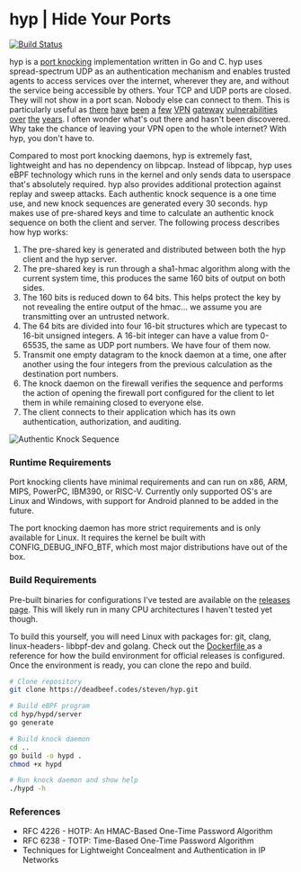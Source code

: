 # hyp | Hide Your Ports

[![Build Status](https://drone.deadbeef.codes/api/badges/steven/hyp/status.svg)](https://drone.deadbeef.codes/steven/hyp)

hyp is a [port knocking](https://www.youtube.com/watch?v=a7VJZEJVhD0) implementation written in Go and C.  hyp uses spread-spectrum UDP as an authentication mechanism and enables trusted agents to access services over the internet, wherever they are, and without the service being accessible by others. Your TCP and UDP ports are closed. They will not show in a port scan.  Nobody else can connect to them.  This is particularly useful as [there](https://nvd.nist.gov/vuln/detail/CVE-2024-21888) [have](https://nvd.nist.gov/vuln/detail/CVE-2023-20269) [been](https://nvd.nist.gov/vuln/detail/CVE-2021-26109) [a](https://nvd.nist.gov/vuln/detail/CVE-2024-22394) [few](https://nvd.nist.gov/vuln/detail/CVE-2024-21894) [VPN](https://nvd.nist.gov/vuln/detail/CVE-2024-3400) [gateway](https://nvd.nist.gov/vuln/detail/CVE-2023-27997) [vulnerabilities](https://nvd.nist.gov/vuln/detail/CVE-2024-21762) [over](https://nvd.nist.gov/vuln/detail/CVE-2022-3236) [the](https://nvd.nist.gov/vuln/detail/CVE-2024-21893) [years](https://nvd.nist.gov/vuln/detail/CVE-2022-42475).  I often wonder what's out there and hasn't been discovered.  Why take the chance of leaving your VPN open to the whole internet?  With hyp, you don't have to.  

Compared to most port knocking daemons, hyp is extremely fast, lightweight and has no dependency on libpcap.  Instead of libpcap, hyp uses eBPF technology which runs in the kernel and only sends data to userspace that's absolutely required.  hyp also provides additional protection against replay and sweep attacks. Each authentic knock sequence is a one time use, and new knock sequences are generated every 30 seconds.  hyp makes use of pre-shared keys and time to calculate an authentic knock sequence on both the client and server. The following process describes how hyp works:

1. The pre-shared key is generated and distributed between both the hyp client and the hyp server. 
2. The pre-shared key is run through a sha1-hmac algorithm along with the current system time, this produces the same 160 bits of output on both sides.
3. The 160 bits is reduced down to 64 bits. This helps protect the key by not revealing the entire output of the hmac... we assume you are transmitting over an untrusted network.
4. The 64 bits are divided into four 16-bit structures which are typecast to 16-bit unsigned integers. A 16-bit integer can have a value from 0-65535, the same as UDP port numbers. We have four of them now.
5. Transmit one empty datagram to the knock daemon at a time, one after another using the four integers from the previous calculation as the destination port numbers.
6. The knock daemon on the firewall verifies the sequence and performs the action of opening the firewall port configured for the client to let them in while remaining closed to everyone else. 
7. The client connects to their application which has its own authentication, authorization, and auditing. 

![Authentic Knock Sequence](https://deadbeef.codes/steven/hyp/raw/branch/main/docs/authentic-knock-sequence-calculation.png)

### Runtime Requirements

Port knocking clients have minimal requirements and can run on x86, ARM, MIPS, PowerPC, IBM390, or RISC-V. Currently only supported OS's are Linux and Windows, with support for Android planned to be added in the future.

The port knocking daemon has more strict requirements and is only available for Linux. It requires the kernel be built with CONFIG_DEBUG_INFO_BTF, which most major distributions have out of the box. 

### Build Requirements

Pre-built binaries for configurations I've tested are available on the [releases page](https://deadbeef.codes/steven/hyp/releases). This will likely run in many CPU architectures I haven't tested yet though. 

To build this yourself, you will need Linux with packages for: git, clang, linux-headers-<architecture> libbpf-dev and golang. Check out the [Dockerfile ](https://deadbeef.codes/steven/hyp/src/branch/main/Dockerfile) as a reference for how the build environment for official releases is configured. Once the environment is ready, you can clone the repo and build.

```sh
# Clone repository
git clone https://deadbeef.codes/steven/hyp.git

# Build eBPF program
cd hyp/hypd/server
go generate

# Build knock daemon
cd ..
go build -o hypd .
chmod +x hypd

# Run knock daemon and show help
./hypd -h
```

### References

* RFC 4226 - HOTP: An HMAC-Based One-Time Password Algorithm
* RFC 6238 - TOTP: Time-Based One-Time Password Algorithm
* Techniques for Lightweight Concealment and Authentication in IP Networks